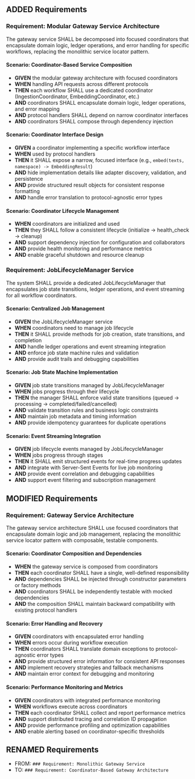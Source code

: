 ## ADDED Requirements

### Requirement: Modular Gateway Service Architecture
The gateway service SHALL be decomposed into focused coordinators that encapsulate domain logic, ledger operations, and error handling for specific workflows, replacing the monolithic service locator pattern.

#### Scenario: Coordinator-Based Service Composition
- **GIVEN** the modular gateway architecture with focused coordinators
- **WHEN** handling API requests across different protocols
- **THEN** each workflow SHALL use a dedicated coordinator (IngestionCoordinator, EmbeddingCoordinator, etc.)
- **AND** coordinators SHALL encapsulate domain logic, ledger operations, and error mapping
- **AND** protocol handlers SHALL depend on narrow coordinator interfaces
- **AND** coordinators SHALL compose through dependency injection

#### Scenario: Coordinator Interface Design
- **GIVEN** a coordinator implementing a specific workflow interface
- **WHEN** used by protocol handlers
- **THEN** it SHALL expose a narrow, focused interface (e.g., `embed(texts, namespace) -> EmbeddingResult`)
- **AND** hide implementation details like adapter discovery, validation, and persistence
- **AND** provide structured result objects for consistent response formatting
- **AND** handle error translation to protocol-agnostic error types

#### Scenario: Coordinator Lifecycle Management
- **WHEN** coordinators are initialized and used
- **THEN** they SHALL follow a consistent lifecycle (initialize → health_check → cleanup)
- **AND** support dependency injection for configuration and collaborators
- **AND** provide health monitoring and performance metrics
- **AND** enable graceful shutdown and resource cleanup

### Requirement: JobLifecycleManager Service
The system SHALL provide a dedicated JobLifecycleManager that encapsulates job state transitions, ledger operations, and event streaming for all workflow coordinators.

#### Scenario: Centralized Job Management
- **GIVEN** the JobLifecycleManager service
- **WHEN** coordinators need to manage job lifecycle
- **THEN** it SHALL provide methods for job creation, state transitions, and completion
- **AND** handle ledger operations and event streaming integration
- **AND** enforce job state machine rules and validation
- **AND** provide audit trails and debugging capabilities

#### Scenario: Job State Machine Implementation
- **GIVEN** job state transitions managed by JobLifecycleManager
- **WHEN** jobs progress through their lifecycle
- **THEN** the manager SHALL enforce valid state transitions (queued → processing → completed/failed/cancelled)
- **AND** validate transition rules and business logic constraints
- **AND** maintain job metadata and timing information
- **AND** provide idempotency guarantees for duplicate operations

#### Scenario: Event Streaming Integration
- **GIVEN** job lifecycle events managed by JobLifecycleManager
- **WHEN** jobs progress through stages
- **THEN** it SHALL emit structured events for real-time progress updates
- **AND** integrate with Server-Sent Events for live job monitoring
- **AND** provide event correlation and debugging capabilities
- **AND** support event filtering and subscription management

## MODIFIED Requirements

### Requirement: Gateway Service Architecture
The gateway service architecture SHALL use focused coordinators that encapsulate domain logic and job management, replacing the monolithic service locator pattern with composable, testable components.

#### Scenario: Coordinator Composition and Dependencies
- **WHEN** the gateway service is composed from coordinators
- **THEN** each coordinator SHALL have a single, well-defined responsibility
- **AND** dependencies SHALL be injected through constructor parameters or factory methods
- **AND** coordinators SHALL be independently testable with mocked dependencies
- **AND** the composition SHALL maintain backward compatibility with existing protocol handlers

#### Scenario: Error Handling and Recovery
- **GIVEN** coordinators with encapsulated error handling
- **WHEN** errors occur during workflow execution
- **THEN** coordinators SHALL translate domain exceptions to protocol-agnostic error types
- **AND** provide structured error information for consistent API responses
- **AND** implement recovery strategies and fallback mechanisms
- **AND** maintain error context for debugging and monitoring

#### Scenario: Performance Monitoring and Metrics
- **GIVEN** coordinators with integrated performance monitoring
- **WHEN** workflows execute across coordinators
- **THEN** each coordinator SHALL collect and report performance metrics
- **AND** support distributed tracing and correlation ID propagation
- **AND** provide performance profiling and optimization capabilities
- **AND** enable alerting based on coordinator-specific thresholds

## RENAMED Requirements

- FROM: `### Requirement: Monolithic Gateway Service`
- TO: `### Requirement: Coordinator-Based Gateway Architecture`
